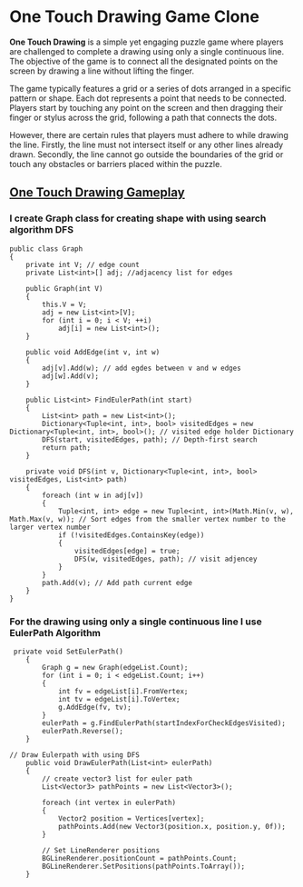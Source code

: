 # One Touch Drawing Game Clone

 **One Touch Drawing** is a simple yet engaging puzzle game where players are challenged to complete a drawing using only a single continuous line. The objective of the game is to connect all the designated points on the screen by drawing a line without lifting the finger.

The game typically features a grid or a series of dots arranged in a specific pattern or shape. Each dot represents a point that needs to be connected. Players start by touching any point on the screen and then dragging their finger or stylus across the grid, following a path that connects the dots.

However, there are certain rules that players must adhere to while drawing the line. Firstly, the line must not intersect itself or any other lines already drawn. Secondly, the line cannot go outside the boundaries of the grid or touch any obstacles or barriers placed within the puzzle.

 ## [One Touch Drawing Gameplay](https://www.youtube.com/watch?v=I8WBNI5eEDk)

### I create **Graph** class for creating shape with using search algorithm DFS
```
public class Graph
{
    private int V; // edge count
    private List<int>[] adj; //adjacency list for edges

    public Graph(int V)
    {
        this.V = V;
        adj = new List<int>[V];
        for (int i = 0; i < V; ++i)
            adj[i] = new List<int>();
    }

    public void AddEdge(int v, int w)
    {
        adj[v].Add(w); // add egdes between v and w edges
        adj[w].Add(v);
    }

    public List<int> FindEulerPath(int start)
    {
        List<int> path = new List<int>();
        Dictionary<Tuple<int, int>, bool> visitedEdges = new Dictionary<Tuple<int, int>, bool>(); // visited edge holder Dictionary
        DFS(start, visitedEdges, path); // Depth-first search
        return path;
    }

    private void DFS(int v, Dictionary<Tuple<int, int>, bool> visitedEdges, List<int> path)
    {
        foreach (int w in adj[v])
        {
            Tuple<int, int> edge = new Tuple<int, int>(Math.Min(v, w), Math.Max(v, w)); // Sort edges from the smaller vertex number to the larger vertex number
            if (!visitedEdges.ContainsKey(edge))
            {
                visitedEdges[edge] = true;
                DFS(w, visitedEdges, path); // visit adjencey
            }
        }
        path.Add(v); // Add path current edge
    }
}
```
### For the drawing using only a single continuous line I use EulerPath Algorithm

```
 private void SetEulerPath()
    {
        Graph g = new Graph(edgeList.Count);
        for (int i = 0; i < edgeList.Count; i++)
        {
            int fv = edgeList[i].FromVertex;
            int tv = edgeList[i].ToVertex;
            g.AddEdge(fv, tv);
        }
        eulerPath = g.FindEulerPath(startIndexForCheckEdgesVisited);
        eulerPath.Reverse();
    }

// Draw Eulerpath with using DFS
    public void DrawEulerPath(List<int> eulerPath)
    {
        // create vector3 list for euler path
        List<Vector3> pathPoints = new List<Vector3>();

        foreach (int vertex in eulerPath)
        {
            Vector2 position = Vertices[vertex];
            pathPoints.Add(new Vector3(position.x, position.y, 0f));
        }

        // Set LineRenderer positions
        BGLineRenderer.positionCount = pathPoints.Count;
        BGLineRenderer.SetPositions(pathPoints.ToArray());
    }

```
